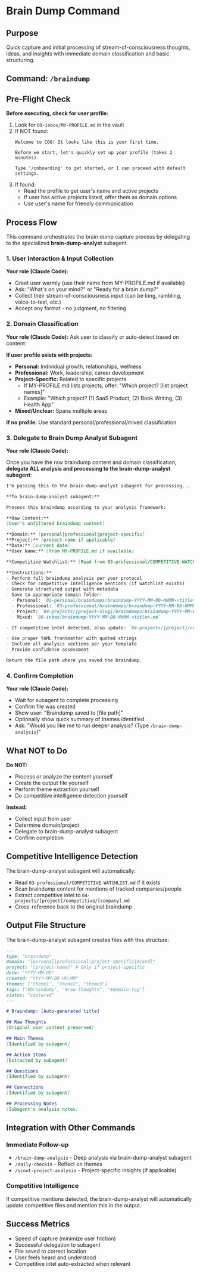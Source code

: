 # Brain Dump Command

## Purpose
Quick capture and initial processing of stream-of-consciousness thoughts, ideas, and insights with immediate domain classification and basic structuring.

## Command: `/braindump`

## Pre-Flight Check

**Before executing, check for user profile:**

1. Look for `00-inbox/MY-PROFILE.md` in the vault
2. If NOT found:
   ```
   Welcome to COG! It looks like this is your first time.

   Before we start, let's quickly set up your profile (takes 2 minutes).

   Type '/onboarding' to get started, or I can proceed with default settings.
   ```
3. If found:
   - Read the profile to get user's name and active projects
   - If user has active projects listed, offer them as domain options
   - Use user's name for friendly communication

## Process Flow

This command orchestrates the brain dump capture process by delegating to the specialized **brain-dump-analyst** subagent.

### 1. User Interaction & Input Collection
**Your role (Claude Code):**
- Greet user warmly (use their name from MY-PROFILE.md if available)
- Ask: "What's on your mind?" or "Ready for a brain dump?"
- Collect their stream-of-consciousness input (can be long, rambling, voice-to-text, etc.)
- Accept any format - no judgment, no filtering

### 2. Domain Classification
**Your role (Claude Code):**
Ask user to classify or auto-detect based on content:

**If user profile exists with projects:**
- **Personal:** Individual growth, relationships, wellness
- **Professional:** Work, leadership, career development
- **Project-Specific:** Related to specific projects
  - If MY-PROFILE.md lists projects, offer: "Which project? [list project names]"
  - Example: "Which project? (1) SaaS Product, (2) Book Writing, (3) Health App"
- **Mixed/Unclear:** Spans multiple areas

**If no profile:** Use standard personal/professional/mixed classification

### 3. Delegate to Brain Dump Analyst Subagent
**Your role (Claude Code):**

Once you have the raw braindump content and domain classification, **delegate ALL analysis and processing to the brain-dump-analyst subagent**:

```markdown
I'm passing this to the brain-dump-analyst subagent for processing...

**To brain-dump-analyst subagent:**

Process this braindump according to your analysis framework:

**Raw Content:**
[User's unfiltered braindump content]

**Domain:** [personal|professional|project-specific]
**Project:** [project-name if applicable]
**Date:** [current date]
**User Name:** [from MY-PROFILE.md if available]

**Competitive Watchlist:** [Read from 03-professional/COMPETITIVE-WATCHLIST.md if exists]

**Instructions:**
- Perform full braindump analysis per your protocol
- Check for competitive intelligence mentions (if watchlist exists)
- Generate structured output with metadata
- Save to appropriate domain folder:
  - Personal: `02-personal/braindumps/braindump-YYYY-MM-DD-HHMM-<title>.md`
  - Professional: `03-professional/braindumps/braindump-YYYY-MM-DD-HHMM-<title>.md`
  - Project: `04-projects/[project-slug]/braindumps/braindump-YYYY-MM-DD-HHMM-<title>.md`
  - Mixed: `00-inbox/braindump-YYYY-MM-DD-HHMM-<title>.md`

- If competitive intel detected, also update: `04-projects/[project]/competitive/[company-name].md`

- Use proper YAML frontmatter with quoted strings
- Include all analysis sections per your template
- Provide confidence assessment

Return the file path where you saved the braindump.
```

### 4. Confirm Completion
**Your role (Claude Code):**
- Wait for subagent to complete processing
- Confirm file was created
- Show user: "Braindump saved to [file path]"
- Optionally show quick summary of themes identified
- Ask: "Would you like me to run deeper analysis? (Type `/brain-dump-analysis`)"

## What NOT to Do

**Do NOT:**
- Process or analyze the content yourself
- Create the output file yourself
- Perform theme extraction yourself
- Do competitive intelligence detection yourself

**Instead:**
- Collect input from user
- Determine domain/project
- Delegate to brain-dump-analyst subagent
- Confirm completion

## Competitive Intelligence Detection

The brain-dump-analyst subagent will automatically:
- Read `03-professional/COMPETITIVE-WATCHLIST.md` if it exists
- Scan braindump content for mentions of tracked companies/people
- Extract competitive intel to `04-projects/[project]/competitive/[company].md`
- Cross-reference back to the original braindump

## Output File Structure

The brain-dump-analyst subagent creates files with this structure:

```markdown
---
type: "braindump"
domain: "[personal|professional|project-specific|mixed]"
project: "[project-name]" # Only if project-specific
date: "YYYY-MM-DD"
created: "YYYY-MM-DD HH:MM"
themes: ["theme1", "theme2", "theme3"]
tags: ["#braindump", "#raw-thoughts", "#domain-tag"]
status: "captured"
---

# Braindump: [Auto-generated title]

## Raw Thoughts
[Original user content preserved]

## Main Themes
[Identified by subagent]

## Action Items
[Extracted by subagent]

## Questions
[Identified by subagent]

## Connections
[Identified by subagent]

## Processing Notes
[Subagent's analysis notes]
```

## Integration with Other Commands

### Immediate Follow-up
- `/brain-dump-analysis` - Deep analysis via brain-dump-analyst subagent
- `/daily-checkin` - Reflect on themes
- `/scout-project-analysis` - Project-specific insights (if applicable)

### Competitive Intelligence
If competitive mentions detected, the brain-dump-analyst will automatically update competitive files and mention this in the output.

## Success Metrics
- Speed of capture (minimize user friction)
- Successful delegation to subagent
- File saved to correct location
- User feels heard and understood
- Competitive intel auto-extracted when relevant
